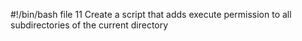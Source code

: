 #!/bin/bash
file 11 Create a script that adds execute permission to all subdirectories of the current directory
